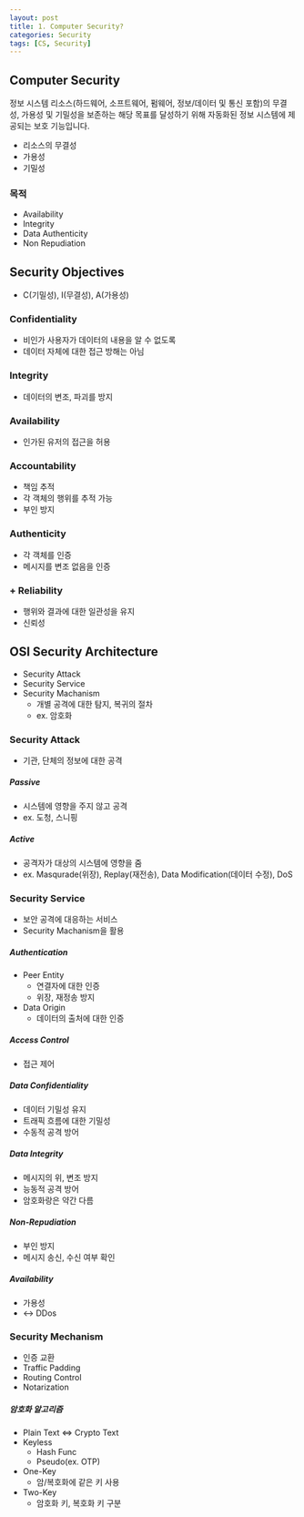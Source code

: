 ```yaml
---
layout: post
title: 1. Computer Security?
categories: Security
tags: [CS, Security]
---
```


## Computer Security

정보 시스템 리소스(하드웨어, 소프트웨어, 펌웨어, 정보/데이터 및 통신 포함)의 무결성, 가용성 및 기밀성을 보존하는 해당 목표를 달성하기 위해 자동화된 정보 시스템에 제공되는 보호 기능입니다.

- 리소스의 무결성
- 가용성
- 기밀성

### 목적

- Availability
- Integrity
- Data Authenticity
- Non Repudiation

## Security Objectives

- C(기밀성), I(무결성), A(가용성)

### Confidentiality

- 비인가 사용자가 데이터의 내용을 알 수 없도록
- 데이터 자체에 대한 접근 방해는 아님

### Integrity

- 데이터의 변조, 파괴를 방지

### Availability

- 인가된 유저의 접근을 허용

### Accountability

- 책임 추적
- 각 객체의 행위를 추적 가능
- 부인 방지

### Authenticity

- 각 객체를 인증
- 메시지를 변조 없음을 인증

### + Reliability

- 행위와 결과에 대한 일관성을 유지
- 신뢰성

## OSI Security Architecture

- Security Attack
- Security Service
- Security Machanism
  - 개별 공격에 대한 탐지, 복귀의 절차
  - ex. 암호화

### Security Attack

- 기관, 단체의 정보에 대한 공격

##### Passive

- 시스템에 영향을 주지 않고 공격
- ex. 도청, 스니핑

##### Active

- 공격자가 대상의 시스템에 영향을 줌
- ex. Masqurade(위장), Replay(재전송), Data Modification(데이터 수정), DoS

### Security Service

- 보안 공격에 대응하는 서비스
- Security Machanism을 활용

##### Authentication

- Peer Entity
  - 연결자에 대한 인증
  - 위장, 재정송 방지
- Data Origin
  - 데이터의 출처에 대한 인증

##### Access Control

- 접근 제어

##### Data Confidentiality

- 데이터 기밀성 유지
- 트래픽 흐름에 대한 기밀성
- 수동적 공격 방어

##### Data Integrity

- 메시지의 위, 변조 방지
- 능동적 공격 방어
- 암호화랑은 약간 다름

##### Non-Repudiation

- 부인 방지
- 메시지 송신, 수신 여부 확인

##### Availability

- 가용성
- <-> DDos

### Security Mechanism

- 인증 교환
- Traffic Padding
- Routing Control
- Notarization

##### 암호화 알고리즘

- Plain Text <=> Crypto Text
- Keyless
  - Hash Func
  - Pseudo(ex. OTP)
- One-Key
  - 암/복호화에 같은 키 사용
- Two-Key
  - 암호화 키, 복호화 키 구분
